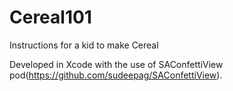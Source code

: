 # Cereal101
Instructions for a kid to make Cereal

Developed in Xcode with the use of SAConfettiView pod(https://github.com/sudeepag/SAConfettiView).
